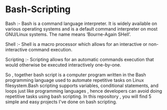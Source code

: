 # Bash-Scripting

Bash :- Bash is a command language interpreter. It is widely available on various operating systems and is a default command interpreter on most GNU/Linux systems. The name means ‘Bourne-Again SHell’.

Shell :- Shell is a macro processor which allows for an interactive or non-interactive command execution.

Scripting :- Scripting allows for an automatic commands execution that would otherwise be executed interactively one-by-one.

So , together bash script is a computer program written in the Bash programming language used to automate repetitive tasks on Linux filesystem.Bash scripting supports variables, conditional statements, and loops just like programming languages , hence developers can avoid doing repetitive tasks using bash scripting.
In this repository , you will find 5 simple and easy projects I've done on bash scripting. 

